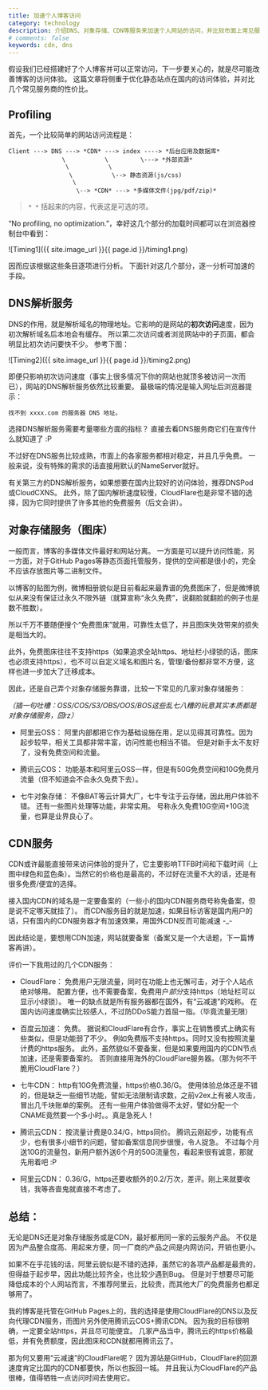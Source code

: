 ```yaml
---
title: 加速个人博客访问
category: technology
description: 介绍DNS、对象存储、CDN等服务来加速个人网站的访问，并比较市面上常见服务的性价比。
# comments: false
keywords: cdn, dns
---
```


假设我们已经搭建好了个人博客并可以正常访问，下一步要关心的，就是尽可能改善博客的访问体验。
这篇文章将侧重于优化静态站点在国内的访问体验，并对比几个常见服务商的性价比。

## Profiling

首先，一个比较简单的网站访问流程是：

```
Client ---> DNS ---> *CDN* ---> index ----> *后台应用及数据库*
               \           \         \---> *外部资源*
                \           \
                 \           \--> 静态资源(js/css)
                  \
                   \--> *CDN* ---> *多媒体文件(jpg/pdf/zip)*
```
> `* *` 括起来的内容，代表这是可选的项。

“No profiling, no optimization.”，幸好这几个部分的加载时间都可以在浏览器控制台中看到：

![Timing1]({{ site.image_url }}{{ page.id }}/timing1.png)

因而应该根据这些条目逐项进行分析。
下面针对这几个部分，逐一分析可加速的手段。

## DNS解析服务

DNS的作用，就是解析域名的物理地址。它影响的是网站的**初次访问**速度，因为初次解析域名后本地会有缓存。
所以第二次访问或者浏览网站中的子页面，都会明显比初次访问要快不少。
参考下图：

![Timing2]({{ site.image_url }}{{ page.id }}/timing2.png)

即便只影响初次访问速度（事实上很多情况下你的网站也就顶多被访问一次而已），网站的DNS解析服务依然比较重要。
最极端的情况是输入网址后浏览器提示：

```
找不到 xxxx.com 的服务器 DNS 地址。
```

选择DNS解析服务需要考量哪些方面的指标？
直接去看DNS服务商它们在宣传什么就知道了 :P

不过好在DNS服务比较成熟，市面上的各家服务都相对稳定，并且几乎免费。
一般来说，没有特殊的需求的话直接用默认的NameServer就好。

有关第三方的DNS解析服务，如果想要在国内比较好的访问体验，推荐DNSPod或CloudCXNS。
此外，除了国内解析速度较慢，CloudFlare也是非常不错的选择，因为它同时提供了许多其他的免费服务（后文会讲）。


## 对象存储服务（图床）

一般而言，博客的多媒体文件最好和网站分离。
一方面是可以提升访问性能，另一方面，对于GitHub Pages等静态页面托管服务，提供的空间都是很小的，完全不应该存放图片等二进制文件。

以博客的贴图为例，微博相册貌似是目前看起来最靠谱的免费图床了，但是微博貌似从来没有保证过永久不限外链（就算宣称“永久免费”，说翻脸就翻脸的例子也是数不胜数）。

所以千万不要随便搜个“免费图床”就用，可靠性太低了，并且图床失效带来的损失是相当大的。

此外，免费图床往往不支持https（如果追求全站https、地址栏小绿锁的话，图床也必须支持https），也不可以自定义域名和图片名，管理/备份都非常不方便，这样也进一步加大了迁移成本。


因此，还是自己弄个对象存储服务靠谱，比较一下常见的几家对象存储服务：

*（插一句吐槽：OSS/COS/S3/OBS/OOS/BOS这些乱七八糟的玩意其实本质都是对象存储服务，囧rz）*

* 阿里云OSS：
阿里内部都把它作为基础设施在用，足以见得其可靠性。因为起步较早，相关工具都非常丰富，访问性能也相当不错。
但是对新手太不友好了，没有免费空间和流量。

* 腾讯云COS：
功能基本和阿里云OSS一样，但是有50G免费空间和10G免费月流量（但不知道会不会永久免费下去）。

* 七牛对象存储：
不像BAT等云计算大厂，七牛专注于云存储，因此用户体验不错。
还有一些图片处理等功能，非常实用。
号称永久免费10G空间+10G流量，也算是业界良心了。


## CDN服务

CDN或许最能直接带来访问体验的提升了，它主要影响TTFB时间和下载时间（上图中绿色和蓝色条）。当然它的价格也是最高的，不过好在流量不大的话，还是有很多免费/便宜的选择。

接入国内CDN的域名是一定要备案的（一些小的国内CDN服务商号称免备案，但是说不定哪天就挂了）。
而CDN服务目的就是加速，如果目标访客是国内用户的话，只有国内的CDN服务器才有加速效果，用国外CDN反而可能减速 -_-

因此结论是，要想用CDN加速，网站就要备案（备案又是一个大话题，下一篇博客再讲）。

评价一下我用过的几个CDN服务：

* CloudFlare：
免费用户无限流量，同时在功能上也无懈可击，对于个人站点绝对够用。
配置方便，也不需要备案，免费用户*部分*支持https（地址栏可以显示小绿锁）。
唯一的缺点就是所有服务器都在国外，有“云减速”的戏称。
在国内访问速度确实比较感人，不过防DDoS能力首屈一指。（毕竟流量无限）

* 百度云加速：
免费。
据说和CloudFlare有合作，事实上在销售模式上确实有些类似，但是功能弱了不少。
例如免费版不支持https。同时又没有按照流量计费的https服务。
此外，虽然貌似不要备案，但是如果要用国内的CDN节点加速，还是需要备案的。
否则直接用海外的CloudFlare服务器。（那为何不干脆用CloudFlare？）

* 七牛CDN：
http有10G免费流量，https价格0.36/G。
使用体验总体还是不错的，但是缺乏一些细节功能，譬如无法限制请求数，之前v2ex上有被人攻击，冒出几千块账单的案例。
还有一些用户体验做得不太好，譬如分配一个CNAME竟然要一个多小时。。真是急死人！

* 腾讯云CDN：
按流量计费是0.34/G，https同价。
腾讯云刚起步，功能有点少，也有很多小细节的问题，譬如备案信息同步很慢，令人捉急。
不过每个月送10G的流量包，新用户额外送6个月的50G流量包，看起来很有诚意，那就先用着吧 :P

* 阿里云CDN：
0.36/G，https还要收额外的0.2/万次，差评。刚上来就要收钱，我等吝啬鬼就直接不考虑了。


## 总结：

无论是DNS还是对象存储服务或是CDN，最好都用同一家的云服务产品。
不仅是因为产品整合度高、用起来方便，同一厂商的产品之间是内网访问，开销也更小。

如果不在乎花钱的话，阿里云貌似是不错的选择，虽然它的各项产品都是最贵的，但得益于起步早，因此功能比较齐全，也比较少遇到Bug。
但是对于想要尽可能降低成本的个人网站而言，不推荐阿里云，比较贵，而其他大厂的免费服务也都足够用了。

我的博客是托管在GitHub Pages上的，我的选择是使用CloudFlare的DNS以及反向代理CDN服务，而图片另外使用腾讯云COS+腾讯CDN。
因为我的目标很明确，一定要全站https，并且尽可能便宜。
几家产品当中，腾讯云的https价格最低，并有免费额度，因此图床和CDN就都用腾讯云了。

那为何又要用“云减速”的CloudFlare呢？
因为源站是GitHub，CloudFlare的回源速度肯定比国内的CDN都要快，所以也扳回一城。
并且我认为CloudFlare的产品很棒，值得牺牲一点访问时间去使用它。


